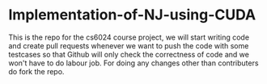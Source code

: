 # Implementation-of-NJ-using-CUDA 
This is  the repo for the cs6024 course project, we will start writing code and create pull requests whenever we want to push the code with some testcases so that Github will only check the correctness of code and we won't have to do labour job.
For doing any changes other than contributers do fork the repo.
